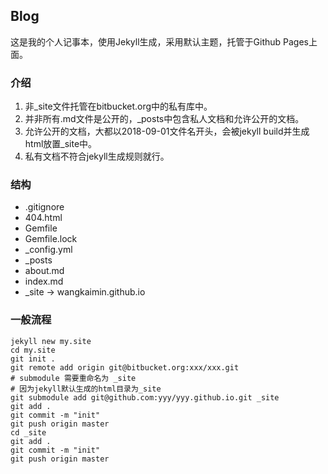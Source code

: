 ## Blog
这是我的个人记事本，使用Jekyll生成，采用默认主题，托管于Github Pages上面。

### 介绍
1. 非_site文件托管在bitbucket.org中的私有库中。
2. 并非所有.md文件是公开的，_posts中包含私人文档和允许公开的文档。
3. 允许公开的文档，大都以2018-09-01文件名开头，会被jekyll build并生成html放置_site中。
4. 私有文档不符合jekyll生成规则就行。

### 结构
- .gitignore
- 404.html
- Gemfile
- Gemfile.lock
- _config.yml
- _posts
- about.md
- index.md
- _site -> wangkaimin.github.io

### 一般流程
```shell
jekyll new my.site
cd my.site
git init .
git remote add origin git@bitbucket.org:xxx/xxx.git
# submodule 需要重命名为 _site
# 因为jekyll默认生成的html目录为_site
git submodule add git@github.com:yyy/yyy.github.io.git _site
git add .
git commit -m "init"
git push origin master
cd _site
git add .
git commit -m "init"
git push origin master
```

